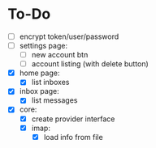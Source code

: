 # To-Do

- [ ] encrypt token/user/password
- [ ] settings page:
  - [ ] new account btn
  - [ ] account listing (with delete button)
- [X] home page:
  - [X] list inboxes 
- [X] inbox page:
  - [X] list messages 
- [X] core:
  - [X] create provider interface
  - [X] imap:
    - [X] load info from file
